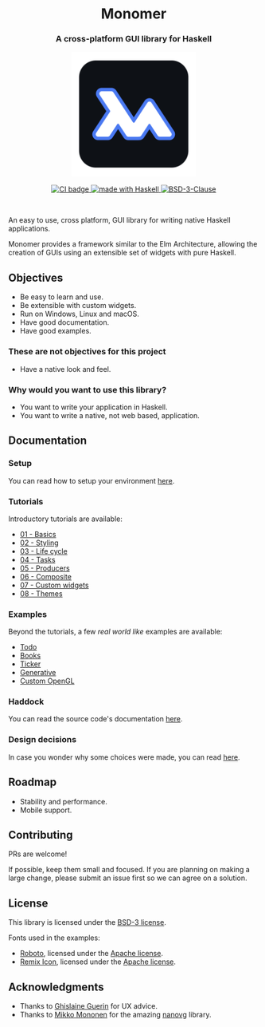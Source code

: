 <h1 align="center">Monomer</h1>

<h3 align="center">A cross-platform GUI library for Haskell</h3>

<p align="center">
  <img src="assets/images/monomer-logo.svg" height=250 width=250 alt="Logo" />
</p>

<p align="center">
  <a href="https://github.com/fjvallarino/monomer/actions">
    <img src="https://img.shields.io/github/workflow/status/fjvallarino/monomer/Build" alt="CI badge" />
  </a>
  <a href="https://haskell.org">
    <img src="https://img.shields.io/badge/Made%20in-Haskell-%235e5086?logo=haskell&style=flat-square" alt="made with Haskell"/>
  </a>
  <a href="https://haskell.org">
    <img src="https://img.shields.io/github/license/fjvallarino/monomer?color=111%09193%0965%09" alt="BSD-3-Clause"/>
  </a>
</p>

<br/>

An easy to use, cross platform, GUI library for writing native Haskell
applications.

Monomer provides a framework similar to the Elm Architecture, allowing the creation
of GUIs using an extensible set of widgets with pure Haskell.

## Objectives

- Be easy to learn and use.
- Be extensible with custom widgets.
- Run on Windows, Linux and macOS.
- Have good documentation.
- Have good examples.

### These are not objectives for this project

- Have a native look and feel.

### Why would you want to use this library?

- You want to write your application in Haskell.
- You want to write a native, not web based, application.

## Documentation

### Setup

You can read how to setup your environment [here](docs/tutorials/00-setup.md).

### Tutorials

Introductory tutorials are available:

- [01 - Basics](docs/tutorials/01-basics.md)
- [02 - Styling](docs/tutorials/02-styling.md)
- [03 - Life cycle](docs/tutorials/03-life-cycle.md)
- [04 - Tasks](docs/tutorials/04-tasks.md)
- [05 - Producers](docs/tutorials/05-producers.md)
- [06 - Composite](docs/tutorials/06-composite.md)
- [07 - Custom widgets](docs/tutorials/07-custom-widgets.md)
- [08 - Themes](docs/tutorials/08-themes.md)

### Examples

Beyond the tutorials, a few _real world like_ examples are available:

- [Todo](docs/examples/01-todo.md)
- [Books](docs/examples/02-books.md)
- [Ticker](docs/examples/03-ticker.md)
- [Generative](docs/examples/04-generative.md)
- [Custom OpenGL](docs/examples/05-opengl.md)

### Haddock

You can read the source code's documentation [here](https://hackage.haskell.org/package/monomer).

### Design decisions

In case you wonder why some choices were made, you can read
[here](docs/design-decisions.md).

## Roadmap

- Stability and performance.
- Mobile support.

## Contributing

PRs are welcome!

If possible, keep them small and focused. If you are planning on making a large
change, please submit an issue first so we can agree on a solution.

## License

This library is licensed under the [BSD-3 license](LICENSE).

Fonts used in the examples:

- [Roboto](https://fonts.google.com/specimen/Roboto), licensed under the [Apache license](http://www.apache.org/licenses/LICENSE-2.0).
- [Remix Icon](https://remixicon.com), licensed under the [Apache license](http://www.apache.org/licenses/LICENSE-2.0).

## Acknowledgments

- Thanks to [Ghislaine Guerin](https://github.com/ghislaineguerin) for UX advice.
- Thanks to [Mikko Mononen](https://github.com/memononen) for the amazing [nanovg](https://github.com/memononen/nanovg) library.
